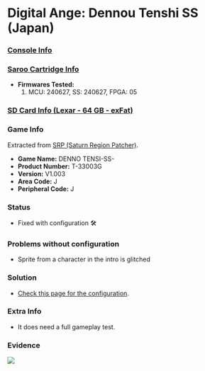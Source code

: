 # Digital Ange: Dennou Tenshi SS (Japan)

### [Console Info](../../../../../Info/Consoles/VA13/README.md)

### [Saroo Cartridge Info](../../../../../Info/Cartridges/RetroGameParadiseStore/1.32F/README.md)

- <b>Firmwares Tested:</b>
  1. MCU: 240627, SS: 240627, FPGA: 05

### [SD Card Info (Lexar - 64 GB - exFat)](../../../../../Info/SdCards/Lexar/64GB/exfat/README.md)

### Game Info

Extracted from [SRP (Saturn Region Patcher)](https://segaxtreme.net/resources/saturn-region-patcher.81/download).

- <b>Game Name:</b> DENNO TENSI-SS-
- <b>Product Number:</b> T-33003G
- <b>Version:</b> V1.003
- <b>Area Code:</b> J
- <b>Peripheral Code:</b> J

### Status

- Fixed with configuration :hammer_and_wrench:

### Problems without configuration

- Sprite from a character in the intro is glitched

### Solution

- [Check this page for the configuration](https://github.com/williamdsw/saroo-configuration-list/blob/master/J/T-33003G/README.md).

### Extra Info

- It does need a full gameplay test.

### Evidence

[![](https://img.youtube.com/vi/H_JK3DYCFHw/0.jpg)](https://www.youtube.com/watch?v=H_JK3DYCFHw)

